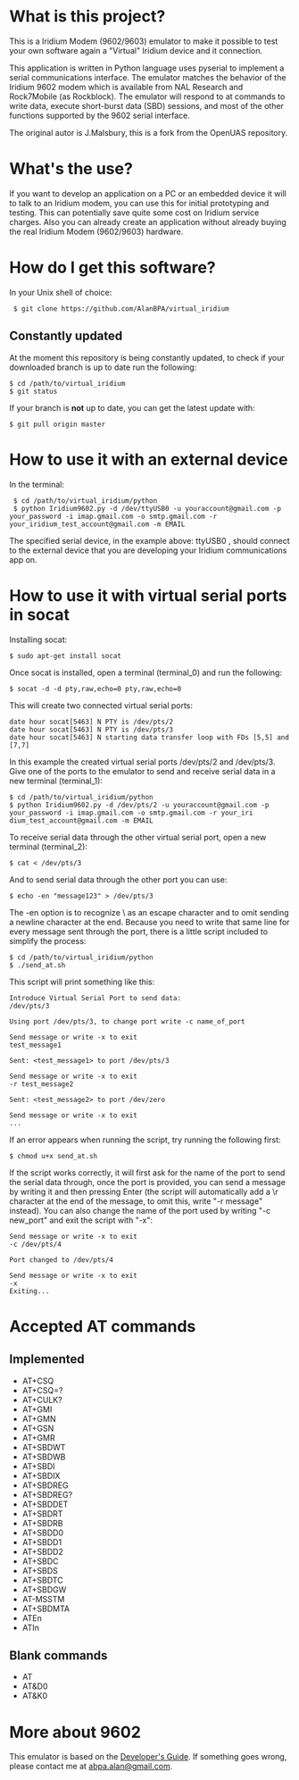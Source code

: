 # What is this project?

This is a Iridium Modem (9602/9603) emulator to make it possible to test your own software again a "Virtual" Iridium device and it connection.

This application is written in Python language uses pyserial to implement a serial communications interface. The emulator matches the behavior of the Iridium 9602 modem which is available from NAL Research and Rock7Mobile (as Rockblock). The emulator will respond to at commands to write data, execute short-burst data (SBD) sessions, and most of the other functions supported by the 9602 serial interface.

The original autor is J.Malsbury, this is a fork from the OpenUAS repository.

# What's the use?

If you want to develop an application on a PC or an embedded device it will to talk to an Iridium modem, you can use this for initial prototyping and testing. This can potentially save quite some cost on Iridium service charges. Also you can already create an application without already buying the real Iridium Modem (9602/9603) hardware.

# How do I get this software?

In your Unix shell of choice:
```
 $ git clone https://github.com/AlanBPA/virtual_iridium
```

## Constantly updated

At the moment this repository is being constantly updated, to check if your downloaded branch is up to date run the following:
```
$ cd /path/to/virtual_iridium
$ git status
```

If your branch is **not** up to date, you can get the latest update with:
```
$ git pull origin master
```

# How to use it with an external device

In the terminal:
```
 $ cd /path/to/virtual_iridium/python
 $ python Iridium9602.py -d /dev/ttyUSB0 -u youraccount@gmail.com -p your_password -i imap.gmail.com -o smtp.gmail.com -r your_iridium_test_account@gmail.com -m EMAIL
```

The specified serial device, in the example above: ttyUSB0 , should connect to the external device that you are developing your Iridium communications app on. 

# How to use it with virtual serial ports in socat

Installing socat:
```
$ sudo apt-get install socat
```

Once socat is installed, open a terminal (terminal_0) and run the following:
```
$ socat -d -d pty,raw,echo=0 pty,raw,echo=0
```
This will create two connected virtual serial ports:
```
date hour socat[5463] N PTY is /dev/pts/2
date hour socat[5463] N PTY is /dev/pts/3
date hour socat[5463] N starting data transfer loop with FDs [5,5] and [7,7]
```
In this example the created virtual serial ports /dev/pts/2 and /dev/pts/3. Give one of the ports to the emulator to send and receive serial data in a new terminal (terminal_1):
```
$ cd /path/to/virtual_iridium/python                                                                                                      
$ python Iridium9602.py -d /dev/pts/2 -u youraccount@gmail.com -p your_password -i imap.gmail.com -o smtp.gmail.com -r your_iri    dium_test_account@gmail.com -m EMAIL
```

To receive serial data through the other virtual serial port, open a new terminal (terminal_2):
```
$ cat < /dev/pts/3
```

And to send serial data through the other port you can use:
```
$ echo -en "message123" > /dev/pts/3
```
The -en option is to recognize \ as an escape character and to omit sending a newline character at the end. Because you need to write that same line for every message sent through the port, there is a little script included to simplify the process:
```
$ cd /path/to/virtual_iridium/python
$ ./send_at.sh
```
This script will print something like this:
```
Introduce Virtual Serial Port to send data:
/dev/pts/3

Using port /dev/pts/3, to change port write -c name_of_port

Send message or write -x to exit
test_message1

Sent: <test_message1> to port /dev/pts/3

Send message or write -x to exit
-r test_message2

Sent: <test_message2> to port /dev/zero

Send message or write -x to exit 
...
```
If an error appears when running the script, try running the following first:
```
$ chmod u+x send_at.sh
```

If the script works correctly, it will first ask for the name of the port to send the serial data through, once the port is provided, you can send a message by writing it and then pressing Enter (the script will automatically add a \r character at the end of the message, to omit this, write "-r message" instead). You can also change the name of the port used by writing "-c new_port" and exit the script with "-x":
```
Send message or write -x to exit
-c /dev/pts/4

Port changed to /dev/pts/4

Send message or write -x to exit
-x
Exiting...
```

# Accepted AT commands

## Implemented
* AT+CSQ
* AT+CSQ=?
* AT+CULK?
* AT+GMI
* AT+GMN
* AT+GSN
* AT+GMR
* AT+SBDWT
* AT+SBDWB
* AT+SBDI
* AT+SBDIX
* AT+SBDREG
* AT+SBDREG?
* AT+SBDDET
* AT+SBDRT
* AT+SBDRB
* AT+SBDD0
* AT+SBDD1
* AT+SBDD2
* AT+SBDC
* AT+SBDS
* AT+SBDTC
* AT+SBDGW
* AT-MSSTM
* AT+SBDMTA
* ATEn
* ATIn

## Blank commands
* AT
* AT&D0
* AT&K0


# More about 9602

This emulator is based on the [Developer's Guide](https://www.satcom.pro/upload/iblock/757/IRDM_IridiumSBDService_V3_DEVGUIDE_9Mar2012.pdf).
If something goes wrong, please contact me at abpa.alan@gmail.com.
